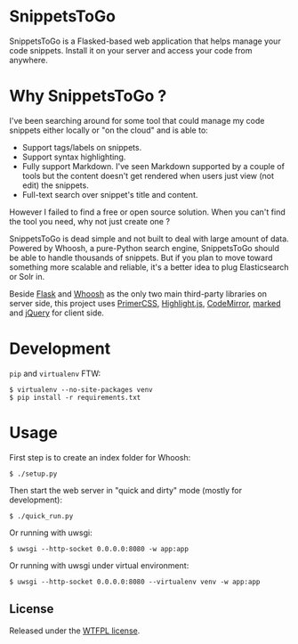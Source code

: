 # SnippetsToGo

SnippetsToGo is a Flasked-based web application that helps manage your code snippets. Install it on your server and access your code from anywhere.

# Why SnippetsToGo ?

I've been searching around for some tool that could manage my code snippets either locally or "on the cloud" and is able to:

* Support tags/labels on snippets.
* Support syntax highlighting.
* Fully support Markdown. I've seen Markdown supported by a couple of tools but the content doesn't get rendered when users just view (not edit) the snippets.
* Full-text search over snippet's title and content.

However I failed to find a free or open source solution. When you can't find the tool you need, why not just create one ?

SnippetsToGo is dead simple and not built to deal with large amount of data. Powered by Whoosh, a pure-Python search engine, SnippetsToGo should be able to handle thousands of snippets. But if you plan to move toward something more scalable and reliable, it's a better idea to plug Elasticsearch or Solr in.

Beside [Flask](http://flask.pocoo.org) and [Whoosh](https://bitbucket.org/mchaput/whoosh/wiki/Home) as the only two main third-party libraries on server side, this project uses [PrimerCSS](http://primercss.io/), [Highlight.js](https://highlightjs.org), [CodeMirror](http://codemirror.net), [marked](https://github.com/chjj/marked) and [jQuery](https://github.com/chjj/marked) for client side.

# Development

`pip` and `virtualenv` FTW:

```
$ virtualenv --no-site-packages venv
$ pip install -r requirements.txt
```

# Usage

First step is to create an index folder for Whoosh:
```
$ ./setup.py
```

Then start the web server in "quick and dirty" mode (mostly for development):
```
$ ./quick_run.py
```

Or running with uwsgi:
```
$ uwsgi --http-socket 0.0.0.0:8080 -w app:app
```

Or running with uwsgi under virtual environment:
```
$ uwsgi --http-socket 0.0.0.0:8080 --virtualenv venv -w app:app
```

## License

Released under the [WTFPL license](LICENSE.md).
